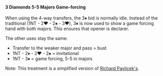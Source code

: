 #### 3 Diamonds 5-5 Majors Game-forcing
When using the 4-way transfers, the 3♦ bid is normally idle.
Instead of the traditional (1NT - 2♥ - 2♠ - 3♥), 
3♦ is now used to show a game forcing hand with both majors. 
This ensures that opener is declarer.

The other uses stay the same:
   * Transfer to the weaker major and pass = bust
   * 1NT - 2♦ - 2♥ - 2♠ = invitational
   * 1NT - 3♦ = game forcing, 5-5 in majors

Note: This treatment is a simplified version of [Richard Pavlicek's](http://rpbridge.net/7g66.htm).
